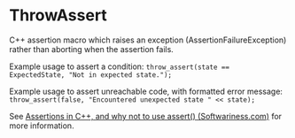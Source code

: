 # ThrowAssert
C++ assertion macro which raises an exception (AssertionFailureException) rather than aborting when the assertion fails.

Example usage to assert a condition:
  `throw_assert(state == ExpectedState, "Not in expected state.");`

Example usage to assert unreachable code, with formatted error message:
  `throw_assert(false, "Encountered unexpected state " << state);`

See [Assertions in C++, and why not to use assert() (Softwariness.com)](https://www.softwariness.com/articles/assertions-in-cpp/) for more information.
